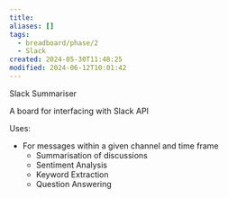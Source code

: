 ```yaml
---
title: 
aliases: []
tags:
  - breadboard/phase/2
  - Slack
created: 2024-05-30T11:48:25
modified: 2024-06-12T10:01:42
---
```


Slack Summariser

A board for interfacing with Slack API

Uses:

- For messages within a given channel and time frame
  - Summarisation of discussions
  - Sentiment Analysis
  - Keyword Extraction
  - Question Answering
